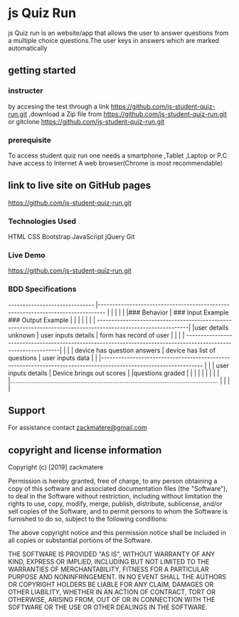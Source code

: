# js Quiz Run #
js Quiz run is an website/app that allows the user to answer questions from a multiple choice questions.The user keys in answers which are marked automatically

## getting started ##
### instructer ###
by accesing the test through a link https://github.com/js-student-quiz-run.git ,download a Zip file from https://github.com/js-student-quiz-run.git or gitclone https://github.com/js-student-quiz-run.git
### prerequisite ###
To access student quiz run one needs a smartphone ,Tablet ,Laptop or P.C
have access to Internet A web browser(Chrome is most recommendable) 

## link to live site on GitHub pages ##
https://github.com/js-student-quiz-run.git
### Technologies Used ###
HTML
CSS
Bootstrap
JavaScript
jQuery
Git
 ### Live Demo ###
https://github.com/js-student-quiz-run.git

   ### BDD Specifications ###
------------------------------  |--------------------------------------------------------------------------------
			        |					|					|
									|					|
|### Behavior                   | ### Input Example	                  ### Output Example		        |
|	                        |					|					|
				|
| --------------------------------------------------------------------------------------------------------------|
|user details unknown           |	user inputs details		|	form has record of user		|
|		                |	                                |                    ----------------------------------------------------------------------------------------------------------------|			                        |				|					|	device has question answers
| device has list of questions  |     user inputs data   		|		                        | 
|-----------------------------------------------------------------------------------------------------------------				|                                       |                               |    user inputs details                | Device brings out scores 	        |
|questions graded						        |			|
|				|					|					|
|				|					|					
|....................................................................................................................                              |                                       |                                        |
|









## Support
For assistance contact zackmatere@gmail.com

## copyright and license information
Copyright (c) [2019] zackmatere

Permission is hereby granted, free of charge, to any person obtaining a copy of this software and associated documentation files (the "Software"), to deal in the Software without restriction, including without limitation the rights to use, copy, modify, merge, publish, distribute, sublicense, and/or sell copies of the Software, and to permit persons to whom the Software is furnished to do so, subject to the following conditions:

The above copyright notice and this permission notice shall be included in all copies or substantial portions of the Software.

THE SOFTWARE IS PROVIDED "AS IS", WITHOUT WARRANTY OF ANY KIND, EXPRESS OR IMPLIED, INCLUDING BUT NOT LIMITED TO THE WARRANTIES OF MERCHANTABILITY, FITNESS FOR A PARTICULAR PURPOSE AND NONINFRINGEMENT. IN NO EVENT SHALL THE AUTHORS OR COPYRIGHT HOLDERS BE LIABLE FOR ANY CLAIM, DAMAGES OR OTHER LIABILITY, WHETHER IN AN ACTION OF CONTRACT, TORT OR OTHERWISE, ARISING FROM, OUT OF OR IN CONNECTION WITH THE SOFTWARE OR THE USE OR OTHER DEALINGS IN THE SOFTWARE.

